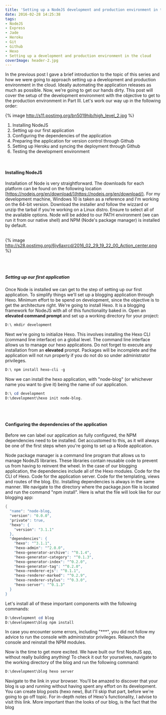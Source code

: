 ```yaml
---
title: 'Setting up a NodeJS development and production environment in the cloud. Part II'
date: 2016-02-28 14:25:38
tags:
- NodeJS
- Express
- Jade
- Heroku
- Git
- Github
- Hexo
- Setting up a development and production environment in the cloud
coverImage: header-2.jpg
---
```

In the previous post I gave a brief introduction to the topic of this series and how we were going to approach setting up a development and production environment in the cloud. Ideally automating the application releases as much as possible. Now, we're going to get our hands dirty. This post will cover the setup of the development environment with the objective to get to the production environment in Part III. Let's work our way up in the following order:<br>

{% image http://s11.postimg.org/bn5019hib/high_level_2.jpg %}

1. Installing NodeJS 
2. Setting up our first application
3. Configuring the dependencies of the application
4. Preparing the application for version control through Github
5. Setting up Heroku and syncing the deployment through Github
6. Testing the development environment

<br>
<h4>Installing NodeJS</h4>

Installation of Node is very straightforward. The downloads for each platform can be found on the following location [https://nodejs.org/en/download/](https://nodejs.org/en/download/). For my development machine, Windows 10 is taken as a reference and I'm working on the 64-bit version. Download the installer and follow the wizzard or unzip the tarbal if you're working on a Linux distro. Ensure to select all of the available options. Node will be added to our PATH environment (we can run it from our native shell) and NPM (Node's package manager) is installed by default.<br><br>

{% image http://s28.postimg.org/6jy6axrcd/2016_02_29_19_22_00_Action_center.png %}

<br><br><h5>Setting up our first application</h5>

Once Node is installed we can get to the step of setting up our first application. To simplify things we'll set up a blogging application through Hexo. Minimum effort to be spend on development, since the objective is to get the architecture right. We're going to install Hexo. It is a blogging framework for NodeJS with all of this functionality baked in. Open an <b>elevated command prompt </b> and set up a working directory for your project: 

``` powershell
D:\ mkdir development
```
Next we're going to initialize Hexo. This involves installing the Hexo CLI (command line interface) on a global level.
The command line interface allows us to manage our hexo applications. 
Do not forget to execute any installation from an <b>elevated</b> prompt. 
Packages will be incomplete and the application will not run properly if you do not do so under administrator privileges.    
 ``` powershell
D:\ npm install hexo-cli -g
```

Now we can install the hexo application, with "node-blog" (or whichever name you want to give it) being the name of our application.
 ``` powershell
D:\ cd development
D:\development\hexo init node-blog. 
```

<br><br><h4>Configuring the dependencies of the application</h4>
Before we can label our application as fully configured, the NPM dependencies need to be installed. Get accustomed to this, as it will always be one of the first steps when you're going to set up a Node application. 

Node package manager is a command line program that allows us to manage NodeJS libraries. These libraries contain reusable code to prevent us from having to reinvent the wheel. In the case of our blogging application, the dependencies include all of the Hexo modules. Code for the CLI of Hexo. Code for the application server. Code for the templating, views and routes of the blog. Etc. Installing dependencies is always in the same manner. We navigate to the directory where the package.json file is located and run the command "npm install". Here is what the file will look like for our blogging app: 

``` powershell
{
  "name": "node-blog,
  "version": "0.0.0",
  "private": true,
  "hexo": {
    "version": "3.1.1"
  },
  "dependencies": {
    "hexo": "^3.1.1",
    "hexo-admin": "^2.0.0",
    "hexo-generator-archive": "^0.1.4",
    "hexo-generator-category": "^0.1.3",
    "hexo-generator-index": "^0.2.0",
    "hexo-generator-tag": "^0.2.0",
    "hexo-renderer-ejs": "^0.1.1",
    "hexo-renderer-marked": "^0.2.9",
    "hexo-renderer-stylus": "^0.3.0",
    "hexo-server": "^0.1.3"
  }
}

```

Let's install all of these important components with the following commands:

``` powershell
D:\development cd blog
D:\development\blog npm install 
```

In case you encounter some errors, including "***", you did not follow my advice to run the console with administrator privileges. Relaunch the console and reinstall the NPM modules. 

Now is the time to get more excited. We have built our first NodeJS app, without really building anything! To check it out for yourselves, navigate to the working directory of the blog and run the following command: 

``` powershell
D:\development\blog hexo server
```

Navigate to the link in your browser. You'll be amazed to discover that your blog is up and running without having spent any effort on its development. 
You can create blog posts (hexo new), But I'll skip that part, before we're going to go off topic. For in-depth notes of Hexo's functionality, I advise to visit this link. 
More important than the looks of our blog, is the fact that the blog 
